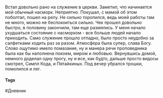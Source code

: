 Встал довольно рано на служение в церкви. Заметил, что начинается мой обычный насморк. Неприятно. Покушал, с мамой об этом поболтал, пошел на репу. Не сильно торопился, ведь моей работы там не много, можно не беспокоиться сильно. 
Чек прошел довольно быстро, в половину закончили, там еще размялись. У меня начало ухудшаться состояние с насморком - все больше людей начало приходить. Само служение прошло отпадно, было просто неудобно за салфетками ходить раз за разом. Атмосфера была супер, слава Богу. Слово ощутимо имело помазание, ну и манера речи проповедника была как бы наполнена покоем, миром и любовью.
Вернувшись домой, немного доделал одну прогу, ну и все, как будто, дальше просто видосы смотрел, Симпл Кода, и Пятайкиных.
Под вечер убрался трошки, помолился и лег.

#### Tags
#Дневник
